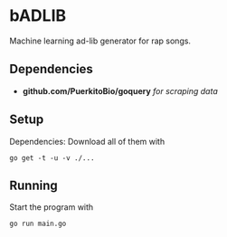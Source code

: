 # bADLIB
Machine learning ad-lib generator for rap songs.

## Dependencies
* **github.com/PuerkitoBio/goquery** _for scraping data_

## Setup
Dependencies: Download all of them with
```
go get -t -u -v ./...
```

## Running
Start the program with
```
go run main.go
```

